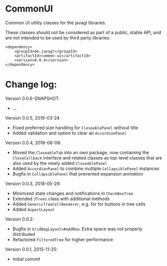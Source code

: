 # CommonUI

Common UI utility classes for the javagl libraries.

These classes should not be considered as part of a public, stable API, 
and are not intended to be used by third party libraries.

    <dependency>
        <groupId>de.javagl</groupId>
        <artifactId>common-ui</artifactId>
        <version>0.0.4</version>
    </dependency>


# Change log:

Version 0.0.6-SNAPSHOT:

* ...

Version 0.0.5, 2019-03-24

* Fixed preferred size handling for `CloseablePanel` without title
* Added validation and option to clear an `AccordionPanel`

Version 0.0.4, 2018-08-08:

* Moved the `CloseableTab` into an own package, now containing the 
  `CloseCallback` interface and related classes as top-level classes
  that are also used by the newly added `CloseablePanel`
* Added `AccordionPanel` to combine multiple `CollapsiblePanel` instances
* Bugfix in `CollapsiblePanel` that prevented expansion animation

Version 0.0.3, 2018-05-29:

* Minimized state changes and notifications in `CheckBoxTree`
* Extended `JTrees` class with additional methods
* Added `GenericTreeCellRenderer`, e.g. for for buttons in tree cells
* Added `AspectLayout`

Version 0.0.2:

* Bugfix in `GridBagLayouts#addRow`: Extra space was not properly distributed
* Refactored `FilteredTree` for higher performance

     
Version 0.0.1, 2015-11-25:

* Initial commit
